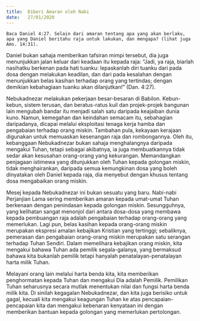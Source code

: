 ```yaml
---
title:  Diberi Amaran oleh Nabi
date:   27/01/2020
---
```


`Baca Daniel 4:27. Selain dari amaran tentang apa yang akan berlaku, apa yang Daniel beritahu raja untuk lakukan, dan mengapa? (lihat juga Ams. 14:31).`

Daniel bukan sahaja memberikan tafsiran mimpi tersebut, dia juga menunjukkan jalan keluar dari keadaan itu kepada raja: “Jadi, ya raja, biarlah nasihatku berkenan pada hati tuanku: lepaskanlah diri tuanku dari pada dosa dengan melakukan keadilan, dan dari pada kesalahan dengan menunjukkan belas kasihan terhadap orang yang tertindas; dengan demikian kebahagiaan tuanku akan dilanjutkan!” (Dan. 4:27).

Nebukadnezar melakukan pekerjaan besar-besaran di Babilon. Kebun-kebun, sistem terusan, dan beratus-ratus kuil dan projek-projek bangunan lain mengubah bandar itu menjadi salah satu daripada keajaiban dunia kuno. Namun, kemegahan dan keindahan semacam itu, sebahagian daripadanya, dicapai melalui eksploitasi tenaga kerja hamba dan pengabaian terhadap orang miskin. Tambahan pula, kekayaan kerajaan digunakan untuk memuaskan kesenangan raja dan rombongannya. Oleh itu, kebanggaan Nebukadnezar bukan sahaja menghalangnya daripada mengakui Tuhan, tetapi sebagai akibatnya, ia juga membuatkannya tidak sedar akan kesusahan orang-orang yang kekurangan. Memandangkan penjagaan istimewa yang ditunjukkan oleh Tuhan kepada golongan miskin, tidak menghairankan, daripada semua kemungkinan dosa yang boleh dinyatakan oleh Daniel kepada raja, dia menyebut dengan khusus tentang dosa mengabaikan orang miskin.

Mesej kepada Nebukadnezar ini bukan sesuatu yang baru. Nabi-nabi Perjanjian Lama sering memberikan amaran kepada umat-umat Tuhan berkenaan dengan penindasan kepada golongan miskin. Sesungguhnya, yang kelihatan sangat menonjol dari antara dosa-dosa yang membawa kepada pembuangan raja adalah pengabaian terhadap orang-orang yang memerlukan. Lagi pun, belas kasihan kepada orang-orang miskin merupakan ekspresi amalan kebajikan Kristian yang tertinggi; sebaliknya, pemerasan dan pengabaian orang-orang miskin merupakan satu serangan terhadap Tuhan Sendiri. Dalam memelihara kebajikan orang miskin, kita mengakui bahawa Tuhan ada pemilik segala-galanya, yang bermaksud bahawa kita bukanlah pemilik tetapi hanyalah penatalayan-penatalayan harta milik Tuhan.

Melayani orang lain melalui harta benda kita, kita memberikan penghormatan kepada Tuhan dan mengakui Dia adalah Pemilik. Pemilikan Tuhan seharusnya secara mutlak menentukan nilai dan fungsi harta benda milik kita. Di sinilah kegagalan Nebukadnezar, dan kita juga berisiko untuk gagal, kecuali kita mengakui keagungan Tuhan ke atas pencapaian-pencapaian kita dan mengakui kebenaran kenyataan ini dengan memberikan bantuan kepada golongan yang memerlukan pertolongan.